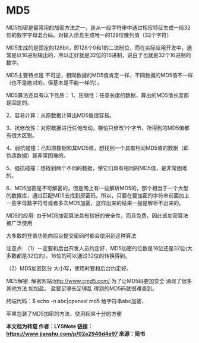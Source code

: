 # MD5

MD5加密是最常用的加密方法之一，是从一段字符串中通过相应特征生成一段32位的数字字母混合码。对输入信息生成唯一的128位散列值（32个字符）

MD5生成的是固定的128bit，即128个0和1的二进制位，而在实际应用开发中，通常是以16进制输出的，所以正好就是32位的16进制，说白了也就是32个16进制的数字。

MD5主要特点是 不可逆，相同数据的MD5值肯定一样，不同数据的MD5值不一样（也不是绝对的，但基本是不能一样的）。

MD5算法还具有以下性质：
1、压缩性：任意长度的数据，算出的MD5值长度都是固定的。

2、容易计算：从原数据计算出MD5值很容易。

3、抗修改性：对原数据进行任何改动，哪怕只修改1个字节，所得到的MD5值都有很大区别。

4、弱抗碰撞：已知原数据和其MD5值，想找到一个具有相同MD5值的数据（即伪造数据）是非常困难的。

5、强抗碰撞：想找到两个不同的数据，使它们具有相同的MD5值，是非常困难的。

6、MD5加密是不可解密的，但是网上有一些解析MD5的，那个相当于一个大型的数据库，通过匹配MD5去找到原密码。所以，只要在要加密的字符串前面加上一些字母数字符号或者多次MD5加密，这样出来的结果一般是解析不出来的。

MD5的应用:
由于MD5加密算法具有较好的安全性，而且免费，因此该加密算法被广泛使用

大多数的登录功能向后台提交密码时都会使用到这种算法

注意点:
（1）一定要和后台开发人员约定好，MD5加密的位数是16位还是32位(大多数都是32位的)，16位的可以通过32位的转换得到。

（2）MD5加密区分 大小写，使用时要和后台约定好。

MD5解密:
解密网站:http://www.cmd5.com/
为了让MD5码更加安全 涌现了很多其他方法 如加盐。 盐要足够长足够乱 得到的MD5码就很难查到。

终端代码：$ echo -n abc|openssl md5 给字符串abc加密、

苹果包装了MD5加密的方法，使用起来十分的方便

**本文档为转载
作者：LYSNote
链接：https://www.jianshu.com/p/02a2946d4e97
來源：简书**
